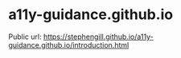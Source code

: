 # a11y-guidance.github.io
Public url: https://stephengill.github.io/a11y-guidance.github.io/introduction.html
